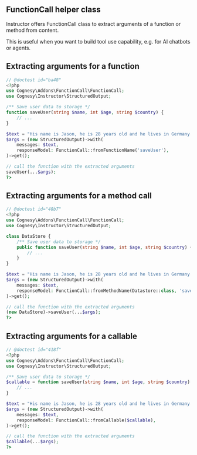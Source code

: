 ## FunctionCall helper class

Instructor offers FunctionCall class to extract arguments of a function
or method from content.

This is useful when you want to build tool use capability, e.g. for AI
chatbots or agents.



## Extracting arguments for a function

```php
// @doctest id="ba48"
<?php
use Cognesy\Addons\FunctionCall\FunctionCall;
use Cognesy\Instructor\StructuredOutput;

/** Save user data to storage */
function saveUser(string $name, int $age, string $country) {
    // ...
}

$text = "His name is Jason, he is 28 years old and he lives in Germany.";
$args = (new StructuredOutput)->with(
    messages: $text,
    responseModel: FunctionCall::fromFunctionName('saveUser'),
)->get();

// call the function with the extracted arguments
saveUser(...$args);
?>
```



## Extracting arguments for a method call

```php
// @doctest id="48b7"
<?php
use Cognesy\Addons\FunctionCall\FunctionCall;
use Cognesy\Instructor\StructuredOutput;

class DataStore {
    /** Save user data to storage */
    public function saveUser(string $name, int $age, string $country) {
        // ...
    }
}

$text = "His name is Jason, he is 28 years old and he lives in Germany.";
$args = (new StructuredOutput)->with(
    messages: $text,
    responseModel: FunctionCall::fromMethodName(Datastore::class, 'saveUser'),
)->get();

// call the function with the extracted arguments
(new DataStore)->saveUser(...$args);
?>
```



## Extracting arguments for a callable

```php
// @doctest id="418f"
<?php
use Cognesy\Addons\FunctionCall\FunctionCall;
use Cognesy\Instructor\StructuredOutput;

/** Save user data to storage */
$callable = function saveUser(string $name, int $age, string $country) {
    // ...
}

$text = "His name is Jason, he is 28 years old and he lives in Germany.";
$args = (new StructuredOutput)->with(
    messages: $text,
    responseModel: FunctionCall::fromCallable($callable),
)->get();

// call the function with the extracted arguments
$callable(...$args);
?>
```

